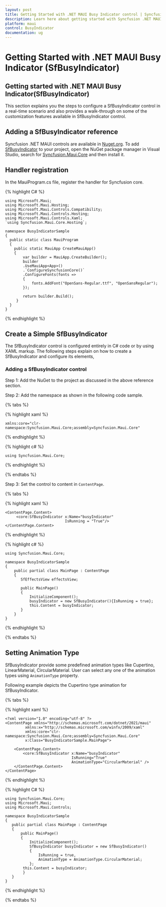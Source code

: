 ```yaml
---
layout: post
title: Getting Started with .NET MAUI Busy Indicator control | Syncfusion
description: Learn here about getting started with Syncfusion .NET MAUI Busy Indicator (SfBusyIndicator) control, its elements and more.
platform: maui
control: BusyIndicator
documentation: ug
---
```


# Getting Started with .NET MAUI Busy Indicator (SfBusyIndicator)

## Getting started with .NET MAUI Busy Indicator(SfBusyIndicator)

This section explains you the steps to configure a SfBusyIndicator control in a real-time scenario and also provides a walk-through on some of the customization features available in SfBusyIndicator control.

## Adding a SfBusyIndicator reference

Syncfusion .NET MAUI controls are available in [Nuget.org](https://www.nuget.org/). To add [SfBusyIndicator](https://help.syncfusion.com/cr/maui/Syncfusion.Maui.Core.SfBusyIndicator.html?tabs=tabid-1) to your project, open the NuGet package manager in Visual Studio, search for [Syncfusion.Maui.Core](https://www.nuget.org/packages/Syncfusion.Maui.Core/) and then install it.

## Handler registration 

 In the MauiProgram.cs file, register the handler for Syncfusion core.

{% highlight C# %}
   
    using Microsoft.Maui;
    using Microsoft.Maui.Hosting;
    using Microsoft.Maui.Controls.Compatibility;
    using Microsoft.Maui.Controls.Hosting;
    using Microsoft.Maui.Controls.Xaml;
    `using Syncfusion.Maui.Core.Hosting`;

    namespace BusyIndicatorSample
    {
      public static class MauiProgram
      {
        public static MauiApp CreateMauiApp()
        {
            var builder = MauiApp.CreateBuilder();
            builder
            .UseMauiApp<App>()
			.`ConfigureSyncfusionCore()` 
            .ConfigureFonts(fonts =>
            {
                fonts.AddFont("OpenSans-Regular.ttf", "OpenSansRegular");
            });

            return builder.Build();
         }      
      }
    }     

{% endhighlight %} 

## Create a Simple SfBusyIndicator

The SfBusyIndicator control is configured entirely in C# code or by using XAML markup. The following steps explain on how to create a SfBusyIndicator and configure its elements,

### Adding a SfBusyIndicator control

Step 1: Add the NuGet to the project as discussed in the above reference section. 

Step 2: Add the namespace as shown in the following code sample.

{% tabs %}

{% highlight xaml %}

    xmlns:core="clr-namespace:Syncfusion.Maui.Core;assembly=Syncfusion.Maui.Core"
	
{% endhighlight %}

{% highlight c# %}

    using Syncfusion.Maui.Core;

{% endhighlight %}

{% endtabs %}

Step 3: Set the control to content in `ContentPage`.

{% tabs %}

{% highlight xaml %}

    <ContentPage.Content> 
         <core:SfBusyIndicator x:Name="busyIndicator"
                               IsRunning = "True"/> 
    </ContentPage.Content>  


{% endhighlight %}

{% highlight c# %}

    using Syncfusion.Maui.Core;

    namespace BusyIndicatorSample   
    {  
        public partial class MainPage : ContentPage                  
        {   
           SfEffectsView effectsView;

           public MainPage()   
           {   
               InitializeComponent();       
               busyIndicator = new SfBusyIndicator(){IsRunning = true}; 
               this.Content = busyIndicator;  
           }  
        }      
    }  

{% endhighlight %}

{% endtabs %}

## Setting Animation Type

SfBusyIndicator provide some predefined animation types like Cupertino, LinearMaterial, CircularMaterial. User can select any one of the animation types using `AnimationType` property.

Following example depicts the Cupertino type animation for SfBusyIndicator. 

{% tabs %}

{% highlight xaml %}

    <?xml version="1.0" encoding="utf-8" ?>
    <ContentPage xmlns="http://schemas.microsoft.com/dotnet/2021/maui"
             xmlns:x="http://schemas.microsoft.com/winfx/2009/xaml"
             xmlns:core="clr-namespace:Syncfusion.Maui.Core;assembly=Syncfusion.Maui.Core"
             x:Class="BusyIndicatorSample.MainPage">

        <ContentPage.Content>
            <core:SfBusyIndicator x:Name="busyIndicator"
                                  IsRunning="True"
                                  AnimationType="CircularMaterial" />
        </ContentPage.Content>
    </ContentPage>

{% endhighlight %}

{% highlight C# %}

    using Syncfusion.Maui.Core;
    using Microsoft.Maui;
    using Microsoft.Maui.Controls;

    namespace BusyIndicatorSample
    {
       public partial class MainPage : ContentPage
       {
           public MainPage()
           {
               InitializeComponent();
               SfBusyIndicator busyIndicator = new SfBusyIndicator()
               {
                   IsRunning = true,
                   AnimationType = AnimationType.CircularMaterial;
               };
            this.Content = busyIndicator;
            }
       }
    }

{% endhighlight %}

{% endtabs %}

